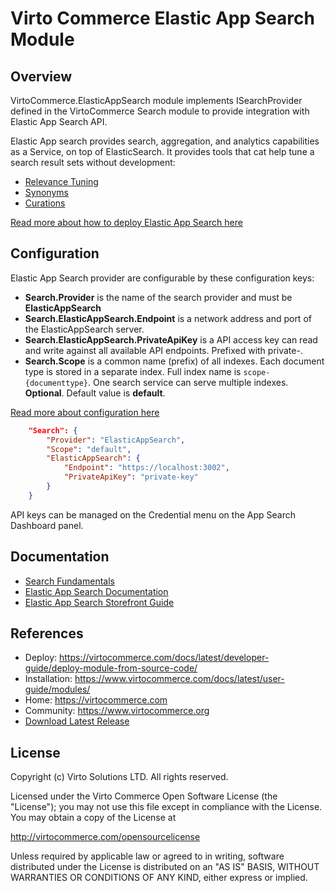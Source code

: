 # Virto Commerce Elastic App Search Module 

## Overview
VirtoCommerce.ElasticAppSearch module implements ISearchProvider defined in the VirtoCommerce Search module to provide integration with Elastic App Search API.

Elastic App search provides search, aggregation, and analytics capabilities as a Service, on top of ElasticSearch. It provides tools that cat help tune a search result sets without development:
* [Relevance Tuning](https://www.elastic.co/guide/en/app-search/current/precision-tuning.html/)
* [Synonyms](https://www.elastic.co/guide/en/app-search/current/synonyms-guide.html/)
* [Curations](https://www.elastic.co/guide/en/app-search/current/curations-guide.html/)

[Read more about how to deploy Elastic App Search here](https://www.elastic.co/guide/en/app-search/current/installation.html)

## Configuration
Elastic App Search provider are configurable by these configuration keys:

* **Search.Provider** is the name of the search provider and must be **ElasticAppSearch**
* **Search.ElasticAppSearch.Endpoint** is a network address and port of the ElasticAppSearch server.
* **Search.ElasticAppSearch.PrivateApiKey** is a API access key can read and write against all available API endpoints. Prefixed with private-.
* **Search.Scope** is a common name (prefix) of all indexes. Each document type is stored in a separate index. Full index name is `scope-{documenttype}`. One search service can serve multiple indexes. **Optional**.  Default value is **default**.

[Read more about configuration here](https://virtocommerce.com/docs/user-guide/configuration-settings/)

```json
    "Search": {
        "Provider": "ElasticAppSearch",
        "Scope": "default",
        "ElasticAppSearch": {
			"Endpoint": "https://localhost:3002",
        	"PrivateApiKey": "private-key"
        }
    }
```

API keys can be managed on the Credential menu on the App Search Dashboard panel.

## Documentation

* [Search Fundamentals](https://virtocommerce.com/docs/fundamentals/search/)
* [Elastic App Search Documentation](https://www.elastic.co/guide/en/app-search/8.1/index.html)
* [Elastic App Search Storefront Guide](./docs/eas-setup-guide.md)

## References

* Deploy: https://virtocommerce.com/docs/latest/developer-guide/deploy-module-from-source-code/
* Installation: https://www.virtocommerce.com/docs/latest/user-guide/modules/
* Home: https://virtocommerce.com
* Community: https://www.virtocommerce.org
* [Download Latest Release](https://github.com/VirtoCommerce/vc-module-catalog/releases/latest)

## License

Copyright (c) Virto Solutions LTD.  All rights reserved.

Licensed under the Virto Commerce Open Software License (the "License"); you
may not use this file except in compliance with the License. You may
obtain a copy of the License at

<http://virtocommerce.com/opensourcelicense>

Unless required by applicable law or agreed to in writing, software
distributed under the License is distributed on an "AS IS" BASIS,
WITHOUT WARRANTIES OR CONDITIONS OF ANY KIND, either express or
implied.
